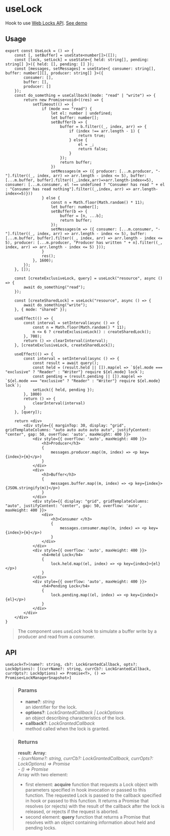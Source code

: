 # useLock
Hook to use [Web Locks API](https://developer.mozilla.org/en-US/docs/Web/API/Web_Locks_API). [See demo](https://ndriadev.github.io/react-tools/#/hooks/api-dom/useLock)

## Usage

```tsx
export const UseLock = () => {
	const [, setBuffer] = useState<number[]>([]);
	const [lock, setLock] = useState<{ held: string[], pending: string[] }>({ held: [], pending: [] });
	const [messages, setMessages] = useState<{ consumer: string[], buffer: number[][], producer: string[] }>({
		consumer: [],
		buffer: [],
		producer: []
	});
	const do_something = useCallback((mode: "read" | "write") => {
		return new Promise<void>((res) => {
			setTimeout(() => {
				if (mode === "read") {
					let el: number | undefined;
					let buffer: number[];
					setBuffer(b => {
						buffer = b.filter((_, index, arr) => {
							if (index !== arr.length - 1) {
								return true;
							} else {
								el = _;
								return false;
							}
						});
						return buffer;
					})
					setMessages(m => ({ producer: [...m.producer, "-"].filter((_, index, arr) => arr.length - index <= 5), buffer: [...m.buffer, buffer].filter((_,index,arr)=>arr.length-index<=5), consumer: [...m.consumer, el !== undefined ? "Consumer has read " + el : "Consumer has read nothing"].filter((_,index, arr) => arr.length-index<=5)}))
				} else {
					const n = Math.floor(Math.random() * 11);
					let buffer: number[];
					setBuffer(b => {
						buffer = [n, ...b];
						return buffer;
					});
					setMessages(m => ({ consumer: [...m.consumer, "-"].filter((_, index, arr) => arr.length - index <= 5), buffer: [...m.buffer, buffer].filter((_, index, arr) => arr.length - index <= 5), producer: [...m.producer, "Producer has written " + n].filter((_, index, arr) => arr.length - index <= 5) }));
				}
				res();
			}, 1600);
		});
	}, []);

	const [createExclusiveLock, query] = useLock("resource", async () => {
		await do_something("read");
	});

	const [createSharedLock] = useLock("resource", async () => {
		await do_something("write");
	}, { mode: "shared" });

	useEffect(() => {
		const interval = setInterval(async () => {
			const n = Math.floor(Math.random() * 11);
			n <= 6 ? createExclusiveLock() : createSharedLock();
		}, 700);
		return () => clearInterval(interval);
	}, [createExclusiveLock, createSharedLock]);

	useEffect(() => {
		const interval = setInterval(async () => {
			const result = await query();
			const held = (result.held || []).map(el => `${el.mode === "exclusive" ? "Reader" : "Writer"} require ${el.mode} lock`);
			const pending = (result.pending || []).map(el => `${el.mode === "exclusive" ? "Reader" : "Writer"} require ${el.mode} lock`);
			setLock({ held, pending });
		}, 1000)
		return () => {
			clearInterval(interval)
		}
	}, [query]);

	return <div>
		<div style={{ marginTop: 30, display: "grid", gridTemplateColumns: "auto auto auto auto auto", justifyContent: "center", gap: 50, overflow: 'auto', maxHeight: 400 }}>
			<div style={{ overflow: 'auto', maxHeight: 400 }}>
				<h3>Producer</h3>
				{
					messages.producer.map((m, index) => <p key={index}>{m}</p>)
				}
			</div>
			<div>
				<h3>Buffer</h3>
				{
					messages.buffer.map((m, index) => <p key={index}>{JSON.stringify(m)}</p>)
				}
			</div>
			<div style={{ display: "grid", gridTemplateColumns: "auto", justifyContent: "center", gap: 50, overflow: 'auto', maxHeight: 400 }}>
				<div>
					<h3>Consumer </h3>
					{
						messages.consumer.map((m, index) => <p key={index}>{m}</p>)
					}
				</div>
			</div>
			<div style={{ overflow: 'auto', maxHeight: 400 }}>
				<h4>Held Lock</h4>
				{
					lock.held.map((el, index) => <p key={index}>{el}</p>)
				}
			</div>
			<div style={{ overflow: 'auto', maxHeight: 400 }}>
				<h4>Pending Lock</h4>
				{
					lock.pending.map((el, index) => <p key={index}>{el}</p>)
				}
			</div>
		</div>
	</div>
}
```

> The component uses _useLock_ hook to simulate a buffer write by a producer and read from a consumer.


## API

```tsx
useLock<T>(name?: string, cb?: LockGrantedCallback, opts?: LockOptions): [(currName?: string, currCb?: LockGrantedCallback, currOpts?: LockOptions) => Promise<T>, () => Promise<LockManagerSnapshot>]
```


> ### Params
>
> - __name?__: _string_  
an identifier for the lock.
> - __options?__: _LockGrantedCallback | LockOptions_  
an object describing characteristics of the lock.
> - __callback?__: _LockGrantedCallback_  
method called when the lock is granted.
>



> ### Returns
>
> __result__:  __Array__:  
    - _<T>(currName?: string, currCb?: LockGrantedCallback, currOpts?: LockOptions) => Promise<T>_  
    - _() => Promise<LockManagerSnapshot>_  
> Array with two element:
> - first element: __acquire__ function that requests a Lock object with parameters specified in hook invocation or passed to this function. The requested Lock is passed to the callback specified in hook or passed to this function. It returns a Promise that resolves (or rejects) with the result of the callback after the lock is released, or rejects if the request is aborted.
> - second element: __query__ function that returns a Promise that resolves with an object containing information about held and pending locks.
>